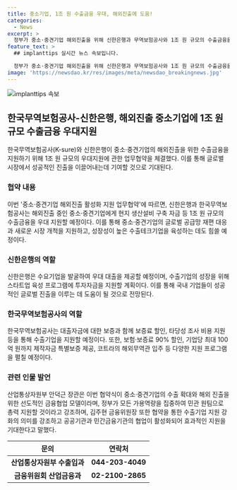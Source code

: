 ```yaml
---
title: 중소기업, 1조 원 수출금융 우대, 해외진출에 도움!
categories:
  - News
excerpt: >
  정부가 중소·중견기업 해외진출을 위해 신한은행과 무역보험공사와 1조 원 규모의 수출금융을 지원하는 업무협약을 체결했다. 이에 따라 해외진출 기업에 대해 현지 생산설비 구축 자금 등 1조 원 규모의 수출금융을 우대 지원할 예정이며, 두 기관은 기술성·성장성·혁신성 측면에서 수출 잠재력이 높은 수출테크기업 육성을 위해서도 협력할 계획이다. 또한, 국내 스타트업, 벤처기업을 글로벌 유니콘으로 성장시키기 위해 맞춤형 지원을 할 예정이다. 해당 협약은 중소·중견기업의 수출 확대와 해외 진출을 위한 선도적인 금융협업 모델로서 그 의미가 크다고 평가되고 있다.
feature_text: >
  ## implanttips 실시간 뉴스 속보입니다.

  정부가 중소·중견기업 해외진출을 위해 신한은행과 무역보험공사와 1조 원 규모의 수출금융을 지원하는 업무협약을 체결했다. 이에 따라 해외진출 기업에 대해 현지 생산설비 구축 자금 등 1조 원 규모의 수출금융을 우대 지원할 예정이며, 두 기관은 기술성·성장성·혁신성 측면에서 수출 잠재력이 높은 수출테크기업 육성을 위해서도 협력할 계획이다. 또한, 국내 스타트업, 벤처기업을 글로벌 유니콘으로 성장시키기 위해 맞춤형 지원을 할 예정이다. 해당 협약은 중소·중견기업의 수출 확대와 해외 진출을 위한 선도적인 금융협업 모델로서 그 의미가 크다고 평가되고 있다.
image: 'https://newsdao.kr/res/images/meta/newsdao_breakingnews.jpg'
---
```


<p><img src="https://newsdao.kr/res/images/meta/newsdao_breakingnews.jpg" alt="implanttips 속보" /></p>

<h2 data-ke-size="size26">한국무역보험공사-신한은행, 해외진출 중소기업에 1조 원 규모 수출금융 우대지원</h2>

<p data-ke-size="size16">한국무역보험공사(K-sure)와 신한은행이 중소·중견기업의 해외진출을 위한 수출금융을 지원하기 위해 1조 원 규모의 우대지원에 관한 업무협약을 체결했다. 이를 통해 글로벌 시장에서 성공적인 진출을 이끌어내는데 기여할 것으로 기대된다.</p>

<h3 data-ke-size="size23">협약 내용</h3>

<p data-ke-size="size16">이번 '중소·중견기업 해외진출 활성화 지원 업무협약'에 따르면, 신한은행과 한국무역보험공사는 해외진출 중인 중소·중견기업에게 현지 생산설비 구축 자금 등 1조 원 규모의 수출금융을 우대 지원할 예정이다. 이를 통해 중소·중견기업의 글로벌 공급망 재편 대응과 새로운 시장 개척을 지원하고, 성장성이 높은 수출테크기업을 육성하는 데도 힘쓸 예정이다.</p>

<h3 data-ke-size="size23">신한은행의 역할</h3>

<p data-ke-size="size16">신한은행은 수요기업을 발굴하여 우대 대출을 제공할 예정이며, 수출기업의 성장을 위해 스타트업 육성 프로그램에 투자자금을 지원할 계획이다. 이를 통해 국내 기업들이 성공적인 글로벌 진출을 이루는 데 도움이 될 것으로 전망된다.</p>

<h3 data-ke-size="size23">한국무역보험공사의 역할</h3>

<p data-ke-size="size16">한국무역보험공사는 대출자금에 대한 보증과 함께 보증료 할인, 타당성 조사 비용 지원 등을 통해 수출기업을 지원할 예정이다. 또한, 보험·보증료 90% 할인, 기업당 최대 100억 원까지 제작자금 특별보증 제공, 코트라의 해외무역관 입주 등 다양한 지원 프로그램을 펼칠 예정이다.</p>

<h3 data-ke-size="size23">관련 인물 발언</h3>

<p data-ke-size="size16">산업통상자원부 안덕근 장관은 이번 협약식이 중소·중견기업의 수출 확대와 해외 진출을 위한 선도적인 금융협업 모델이라며, 정부가 모든 가용역량을 집중하여 민관 원팀으로 총력 지원할 것이라고 강조하며, 김주현 금융위원장 또한 협약을 통한 수출기업 지원 강화의 의미를 강조하고 공공기관과 민간금융기관의 협업이 활성화되어 효과적인 지원을 기대한다고 말했다.</p>

<table>
<thead>
<tr>
<th style="text-align: center; height: 17px;"><b>문의</b></th>
<th style="text-align: center; height: 17px;"><b>연락처</b></th>
</tr>
</thead>
<tbody>
<tr>
<td style="text-align: center; height: 17px;"><b>산업통상자원부 수출입과</b></td>
<td style="text-align: center; height: 17px;"><b>044-203-4049</b></td>
</tr>
<tr>
<td style="text-align: center; height: 17px;"><b>금융위원회 산업금융과</b></td>
<td style="text-align: center; height: 17px;"><b>02-2100-2865</b></td>
</tr>
</tbody>
</table>

<p data-ke-size="size16">&nbsp;</p>

